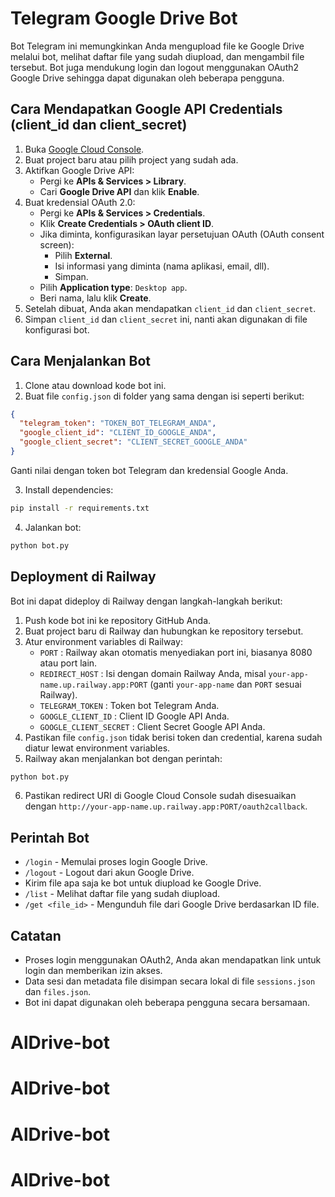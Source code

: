 # Telegram Google Drive Bot

Bot Telegram ini memungkinkan Anda mengupload file ke Google Drive melalui bot, melihat daftar file yang sudah diupload, dan mengambil file tersebut. Bot juga mendukung login dan logout menggunakan OAuth2 Google Drive sehingga dapat digunakan oleh beberapa pengguna.

## Cara Mendapatkan Google API Credentials (client_id dan client_secret)

1. Buka [Google Cloud Console](https://console.cloud.google.com/).
2. Buat project baru atau pilih project yang sudah ada.
3. Aktifkan Google Drive API:
   - Pergi ke **APIs & Services > Library**.
   - Cari **Google Drive API** dan klik **Enable**.
4. Buat kredensial OAuth 2.0:
   - Pergi ke **APIs & Services > Credentials**.
   - Klik **Create Credentials > OAuth client ID**.
   - Jika diminta, konfigurasikan layar persetujuan OAuth (OAuth consent screen):
     - Pilih **External**.
     - Isi informasi yang diminta (nama aplikasi, email, dll).
     - Simpan.
   - Pilih **Application type**: `Desktop app`.
   - Beri nama, lalu klik **Create**.
5. Setelah dibuat, Anda akan mendapatkan `client_id` dan `client_secret`.
6. Simpan `client_id` dan `client_secret` ini, nanti akan digunakan di file konfigurasi bot.

## Cara Menjalankan Bot

1. Clone atau download kode bot ini.
2. Buat file `config.json` di folder yang sama dengan isi seperti berikut:

```json
{
  "telegram_token": "TOKEN_BOT_TELEGRAM_ANDA",
  "google_client_id": "CLIENT_ID_GOOGLE_ANDA",
  "google_client_secret": "CLIENT_SECRET_GOOGLE_ANDA"
}
```

Ganti nilai dengan token bot Telegram dan kredensial Google Anda.

3. Install dependencies:

```bash
pip install -r requirements.txt
```

4. Jalankan bot:

```bash
python bot.py
```

## Deployment di Railway

Bot ini dapat dideploy di Railway dengan langkah-langkah berikut:

1. Push kode bot ini ke repository GitHub Anda.
2. Buat project baru di Railway dan hubungkan ke repository tersebut.
3. Atur environment variables di Railway:
   - `PORT` : Railway akan otomatis menyediakan port ini, biasanya 8080 atau port lain.
   - `REDIRECT_HOST` : Isi dengan domain Railway Anda, misal `your-app-name.up.railway.app:PORT` (ganti `your-app-name` dan `PORT` sesuai Railway).
   - `TELEGRAM_TOKEN` : Token bot Telegram Anda.
   - `GOOGLE_CLIENT_ID` : Client ID Google API Anda.
   - `GOOGLE_CLIENT_SECRET` : Client Secret Google API Anda.
4. Pastikan file `config.json` tidak berisi token dan credential, karena sudah diatur lewat environment variables.
5. Railway akan menjalankan bot dengan perintah:

```bash
python bot.py
```

6. Pastikan redirect URI di Google Cloud Console sudah disesuaikan dengan `http://your-app-name.up.railway.app:PORT/oauth2callback`.

## Perintah Bot

- `/login` - Memulai proses login Google Drive.
- `/logout` - Logout dari akun Google Drive.
- Kirim file apa saja ke bot untuk diupload ke Google Drive.
- `/list` - Melihat daftar file yang sudah diupload.
- `/get <file_id>` - Mengunduh file dari Google Drive berdasarkan ID file.

## Catatan

- Proses login menggunakan OAuth2, Anda akan mendapatkan link untuk login dan memberikan izin akses.
- Data sesi dan metadata file disimpan secara lokal di file `sessions.json` dan `files.json`.
- Bot ini dapat digunakan oleh beberapa pengguna secara bersamaan.
# AlDrive-bot
# AlDrive-bot
# AlDrive-bot
# AlDrive-bot
